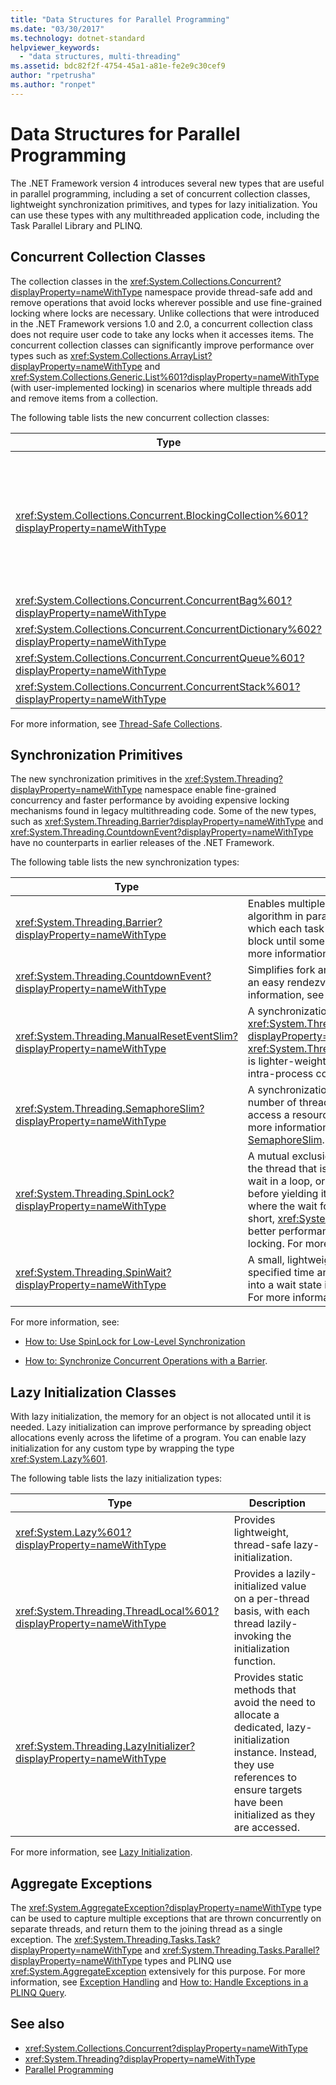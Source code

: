 ```yaml
---
title: "Data Structures for Parallel Programming"
ms.date: "03/30/2017"
ms.technology: dotnet-standard
helpviewer_keywords: 
  - "data structures, multi-threading"
ms.assetid: bdc82f2f-4754-45a1-a81e-fe2e9c30cef9
author: "rpetrusha"
ms.author: "ronpet"
---
```

# Data Structures for Parallel Programming
The .NET Framework version 4 introduces several new types that are useful in parallel programming, including a set of concurrent collection classes, lightweight synchronization primitives, and types for lazy initialization. You can use these types with any multithreaded application code, including the Task Parallel Library and PLINQ.  
  
## Concurrent Collection Classes  
 The collection classes in the <xref:System.Collections.Concurrent?displayProperty=nameWithType> namespace provide thread-safe add and remove operations that avoid locks wherever possible and use fine-grained locking where locks are necessary. Unlike collections that were introduced in the .NET Framework versions 1.0 and 2.0, a concurrent collection class does not require user code to take any locks when it accesses items. The concurrent collection classes can significantly improve performance over types such as <xref:System.Collections.ArrayList?displayProperty=nameWithType> and <xref:System.Collections.Generic.List%601?displayProperty=nameWithType> (with user-implemented locking) in scenarios where multiple threads add and remove items from a collection.  
  
 The following table lists the new concurrent collection classes:  
  
|Type|Description|  
|----------|-----------------|  
|<xref:System.Collections.Concurrent.BlockingCollection%601?displayProperty=nameWithType>|Provides blocking and bounding capabilities for thread-safe collections that implement <xref:System.Collections.Concurrent.IProducerConsumerCollection%601?displayProperty=nameWithType>. Producer threads block if no slots are available or if the collection is full. Consumer threads block if the collection is empty. This type also supports non-blocking access by consumers and producers. <xref:System.Collections.Concurrent.BlockingCollection%601> can be used as a base class or backing store to provide blocking and bounding for any collection class that supports <xref:System.Collections.Generic.IEnumerable%601>.|  
|<xref:System.Collections.Concurrent.ConcurrentBag%601?displayProperty=nameWithType>|A thread-safe bag implementation that provides scalable add and get operations.|  
|<xref:System.Collections.Concurrent.ConcurrentDictionary%602?displayProperty=nameWithType>|A concurrent and scalable dictionary type.|  
|<xref:System.Collections.Concurrent.ConcurrentQueue%601?displayProperty=nameWithType>|A concurrent and scalable FIFO queue.|  
|<xref:System.Collections.Concurrent.ConcurrentStack%601?displayProperty=nameWithType>|A concurrent and scalable LIFO stack.|  
  
 For more information, see [Thread-Safe Collections](../../../docs/standard/collections/thread-safe/index.md).  
  
## Synchronization Primitives  
 The new synchronization primitives in the <xref:System.Threading?displayProperty=nameWithType> namespace enable fine-grained concurrency and faster performance by avoiding expensive locking mechanisms found in legacy multithreading code. Some of the new types, such as <xref:System.Threading.Barrier?displayProperty=nameWithType> and <xref:System.Threading.CountdownEvent?displayProperty=nameWithType> have no counterparts in earlier releases of the .NET Framework.  
  
 The following table lists the new synchronization types:  
  
|Type|Description|  
|----------|-----------------|  
|<xref:System.Threading.Barrier?displayProperty=nameWithType>|Enables multiple threads to work on an algorithm in parallel by providing a point at which each task can signal its arrival and then block until some or all tasks have arrived. For more information, see [Barrier](../../../docs/standard/threading/barrier.md).|  
|<xref:System.Threading.CountdownEvent?displayProperty=nameWithType>|Simplifies fork and join scenarios by providing an easy rendezvous mechanism. For more information, see [CountdownEvent](../../../docs/standard/threading/countdownevent.md).|  
|<xref:System.Threading.ManualResetEventSlim?displayProperty=nameWithType>|A synchronization primitive similar to <xref:System.Threading.ManualResetEvent?displayProperty=nameWithType>. <xref:System.Threading.ManualResetEventSlim> is lighter-weight but can only be used for intra-process communication.|  
|<xref:System.Threading.SemaphoreSlim?displayProperty=nameWithType>|A synchronization primitive that limits the number of threads that can concurrently access a resource or a pool of resources. For more information, see [Semaphore and SemaphoreSlim](../../../docs/standard/threading/semaphore-and-semaphoreslim.md).|  
|<xref:System.Threading.SpinLock?displayProperty=nameWithType>|A mutual exclusion lock primitive that causes the thread that is trying to acquire the lock to wait in a loop, or *spin*, for a period of time before yielding its quantum. In scenarios where the wait for the lock is expected to be short, <xref:System.Threading.SpinLock> offers better performance than other forms of locking. For more information, see [SpinLock](../../../docs/standard/threading/spinlock.md).|  
|<xref:System.Threading.SpinWait?displayProperty=nameWithType>|A small, lightweight type that will spin for a specified time and eventually put the thread into a wait state if the spin count is exceeded.  For more information, see [SpinWait](../../../docs/standard/threading/spinwait.md).|  
  
 For more information, see:  
  
-   [How to: Use SpinLock for Low-Level Synchronization](../../../docs/standard/threading/how-to-use-spinlock-for-low-level-synchronization.md)  
  
-   [How to: Synchronize Concurrent Operations with a Barrier](../../../docs/standard/threading/how-to-synchronize-concurrent-operations-with-a-barrier.md).  
  
## Lazy Initialization Classes  
 With lazy initialization, the memory for an object is not allocated until it is needed. Lazy initialization can improve performance by spreading object allocations evenly across the lifetime of a program. You can enable lazy initialization for any custom type by wrapping the type <xref:System.Lazy%601>.  
  
 The following table lists the lazy initialization types:  
  
|Type|Description|  
|----------|-----------------|  
|<xref:System.Lazy%601?displayProperty=nameWithType>|Provides lightweight, thread-safe lazy-initialization.|  
|<xref:System.Threading.ThreadLocal%601?displayProperty=nameWithType>|Provides a lazily-initialized value on a per-thread basis, with each thread lazily-invoking the initialization function.|  
|<xref:System.Threading.LazyInitializer?displayProperty=nameWithType>|Provides static methods that avoid the need to allocate a dedicated, lazy-initialization instance. Instead, they use references to ensure targets have been initialized as they are accessed.|  
  
 For more information, see [Lazy Initialization](../../../docs/framework/performance/lazy-initialization.md).  
  
## Aggregate Exceptions  
 The <xref:System.AggregateException?displayProperty=nameWithType> type can be used to capture multiple exceptions that are thrown concurrently on separate threads, and return them to the joining thread as a single exception. The <xref:System.Threading.Tasks.Task?displayProperty=nameWithType> and <xref:System.Threading.Tasks.Parallel?displayProperty=nameWithType> types and PLINQ use <xref:System.AggregateException> extensively for this purpose. For more information, see [Exception Handling](../../../docs/standard/parallel-programming/exception-handling-task-parallel-library.md) and [How to: Handle Exceptions in a PLINQ Query](../../../docs/standard/parallel-programming/how-to-handle-exceptions-in-a-plinq-query.md).  
  
## See also

- <xref:System.Collections.Concurrent?displayProperty=nameWithType>
- <xref:System.Threading?displayProperty=nameWithType>
- [Parallel Programming](../../../docs/standard/parallel-programming/index.md)
